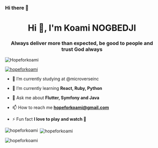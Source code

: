 ### Hi there 👋

<!--
**hopeforkoami/hopeforkoami** is a ✨ _special_ ✨ repository because its `README.md` (this file) appears on your GitHub profile.

Here are some ideas to get you started:

- 🔭 I’m currently working on ...
- 🌱 I’m currently learning ...
- 👯 I’m looking to collaborate on ...
- 🤔 I’m looking for help with ...
- 💬 Ask me about ...
- 📫 How to reach me: ...
- 😄 Pronouns: ...
- ⚡ Fun fact: ...
-->
<h1 align="center">Hi 👋, I'm Koami NOGBEDJI</h1>
<h3 align="center">Always deliver more than expected, be good to people and trust God always</h3>


<p align="left"> <img src="https://komarev.com/ghpvc/?username=hopeforkoami&label=Profile%20views&color=0e75b6&style=flat" alt="Hopeforkoami" /> </p>

<p align="left"> <a href="https://github.com/ryo-ma/github-profile-trophy"><img src="https://github-profile-trophy.vercel.app/?username=hopeforkoami" alt="hopeforkoami" /></a> </p>


- 🔭 I’m currently studying at @microverseinc

- 🌱 I’m currently learning **React, Ruby, Python**

- 💬 Ask me about **Flutter, Symfony and Java**

- 📫 How to reach me **hopeforkoami@gmail.com**

- ⚡ Fun fact **I love to play and watch 🏀**

<p><img align="left" src="https://github-readme-stats.vercel.app/api/top-langs?username=hopeforkoami&show_icons=true&locale=en&layout=compact" alt="hopeforkoami" /></p>

<p>&nbsp;<img align="center" src="https://github-readme-stats.vercel.app/api?username=hopeforkoami&show_icons=true&locale=en" alt="hopeforkoami" /></p>

<p><img align="center" src="https://github-readme-streak-stats.herokuapp.com/?user=hopeforkoami&" alt="hopeforkoami" /></p>
